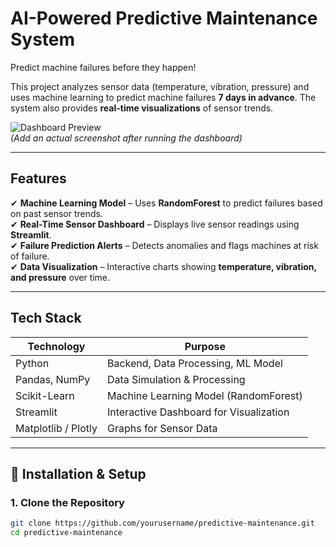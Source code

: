 # AI-Powered Predictive Maintenance System
Predict machine failures before they happen!  

This project analyzes sensor data (temperature, vibration, pressure) and uses machine learning to predict machine failures **7 days in advance**. The system also provides **real-time visualizations** of sensor trends.

![Dashboard Preview](ADD_YOUR_IMAGE_URL_HERE)  
*(Add an actual screenshot after running the dashboard)*  

---

## Features  
✔ **Machine Learning Model** – Uses **RandomForest** to predict failures based on past sensor trends.  
✔ **Real-Time Sensor Dashboard** – Displays live sensor readings using **Streamlit**.  
✔ **Failure Prediction Alerts** – Detects anomalies and flags machines at risk of failure.  
✔ **Data Visualization** – Interactive charts showing **temperature, vibration, and pressure** over time.  

---

## Tech Stack  
| Technology  | Purpose  |
|------------|---------|
| Python | Backend, Data Processing, ML Model |
| Pandas, NumPy | Data Simulation & Processing |
| Scikit-Learn | Machine Learning Model (RandomForest) |
| Streamlit | Interactive Dashboard for Visualization |
| Matplotlib / Plotly | Graphs for Sensor Data |

---

## 🚀 Installation & Setup  

### 1. Clone the Repository  
```bash
git clone https://github.com/yourusername/predictive-maintenance.git
cd predictive-maintenance
